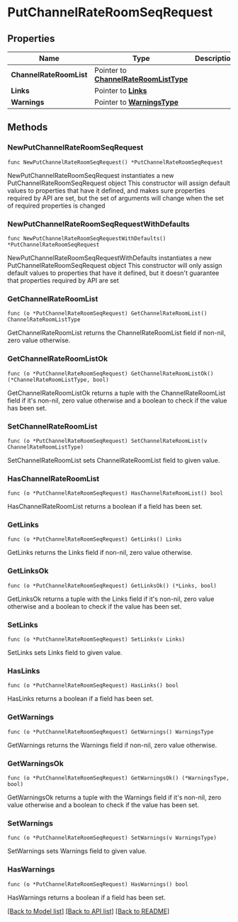 # PutChannelRateRoomSeqRequest

## Properties

Name | Type | Description | Notes
------------ | ------------- | ------------- | -------------
**ChannelRateRoomList** | Pointer to [**ChannelRateRoomListType**](ChannelRateRoomListType.md) |  | [optional] 
**Links** | Pointer to [**Links**](Links.md) |  | [optional] 
**Warnings** | Pointer to [**WarningsType**](WarningsType.md) |  | [optional] 

## Methods

### NewPutChannelRateRoomSeqRequest

`func NewPutChannelRateRoomSeqRequest() *PutChannelRateRoomSeqRequest`

NewPutChannelRateRoomSeqRequest instantiates a new PutChannelRateRoomSeqRequest object
This constructor will assign default values to properties that have it defined,
and makes sure properties required by API are set, but the set of arguments
will change when the set of required properties is changed

### NewPutChannelRateRoomSeqRequestWithDefaults

`func NewPutChannelRateRoomSeqRequestWithDefaults() *PutChannelRateRoomSeqRequest`

NewPutChannelRateRoomSeqRequestWithDefaults instantiates a new PutChannelRateRoomSeqRequest object
This constructor will only assign default values to properties that have it defined,
but it doesn't guarantee that properties required by API are set

### GetChannelRateRoomList

`func (o *PutChannelRateRoomSeqRequest) GetChannelRateRoomList() ChannelRateRoomListType`

GetChannelRateRoomList returns the ChannelRateRoomList field if non-nil, zero value otherwise.

### GetChannelRateRoomListOk

`func (o *PutChannelRateRoomSeqRequest) GetChannelRateRoomListOk() (*ChannelRateRoomListType, bool)`

GetChannelRateRoomListOk returns a tuple with the ChannelRateRoomList field if it's non-nil, zero value otherwise
and a boolean to check if the value has been set.

### SetChannelRateRoomList

`func (o *PutChannelRateRoomSeqRequest) SetChannelRateRoomList(v ChannelRateRoomListType)`

SetChannelRateRoomList sets ChannelRateRoomList field to given value.

### HasChannelRateRoomList

`func (o *PutChannelRateRoomSeqRequest) HasChannelRateRoomList() bool`

HasChannelRateRoomList returns a boolean if a field has been set.

### GetLinks

`func (o *PutChannelRateRoomSeqRequest) GetLinks() Links`

GetLinks returns the Links field if non-nil, zero value otherwise.

### GetLinksOk

`func (o *PutChannelRateRoomSeqRequest) GetLinksOk() (*Links, bool)`

GetLinksOk returns a tuple with the Links field if it's non-nil, zero value otherwise
and a boolean to check if the value has been set.

### SetLinks

`func (o *PutChannelRateRoomSeqRequest) SetLinks(v Links)`

SetLinks sets Links field to given value.

### HasLinks

`func (o *PutChannelRateRoomSeqRequest) HasLinks() bool`

HasLinks returns a boolean if a field has been set.

### GetWarnings

`func (o *PutChannelRateRoomSeqRequest) GetWarnings() WarningsType`

GetWarnings returns the Warnings field if non-nil, zero value otherwise.

### GetWarningsOk

`func (o *PutChannelRateRoomSeqRequest) GetWarningsOk() (*WarningsType, bool)`

GetWarningsOk returns a tuple with the Warnings field if it's non-nil, zero value otherwise
and a boolean to check if the value has been set.

### SetWarnings

`func (o *PutChannelRateRoomSeqRequest) SetWarnings(v WarningsType)`

SetWarnings sets Warnings field to given value.

### HasWarnings

`func (o *PutChannelRateRoomSeqRequest) HasWarnings() bool`

HasWarnings returns a boolean if a field has been set.


[[Back to Model list]](../README.md#documentation-for-models) [[Back to API list]](../README.md#documentation-for-api-endpoints) [[Back to README]](../README.md)


